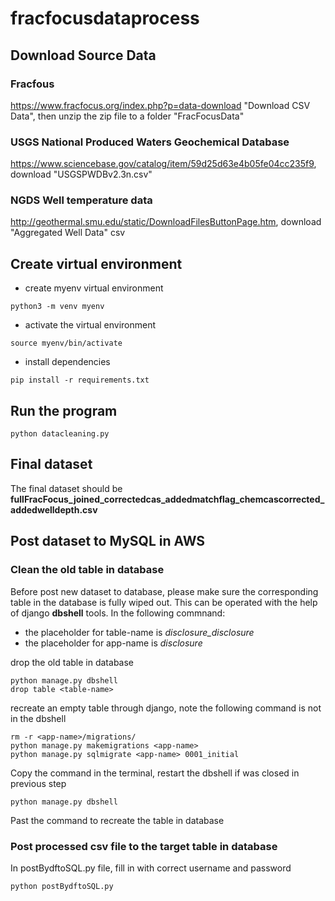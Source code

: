 # fracfocusdataprocess

## Download Source Data

### Fracfous
https://www.fracfocus.org/index.php?p=data-download
"Download CSV Data", then unzip the zip file to a folder "FracFocusData"

### USGS National Produced Waters Geochemical Database
https://www.sciencebase.gov/catalog/item/59d25d63e4b05fe04cc235f9, download "USGSPWDBv2.3n.csv"

### NGDS Well temperature data
http://geothermal.smu.edu/static/DownloadFilesButtonPage.htm, download "Aggregated Well Data" csv

## Create virtual environment
* create myenv virtual environment
```console
python3 -m venv myenv
```
* activate the virtual environment
```console
source myenv/bin/activate
```
* install dependencies
```console
pip install -r requirements.txt
```

## Run the program
```console
python datacleaning.py
```

## Final dataset
The final dataset should be 
**fullFracFocus_joined_correctedcas_addedmatchflag_chemcascorrected_addedwelldepth.csv**

## Post dataset to MySQL in AWS

### Clean the old table in database
Before post new dataset to database, please make sure the corresponding table in the database is fully wiped out. 
This can be operated with the help of django **dbshell** tools.
In the following commnand:
* the placeholder for table-name is _disclosure_disclosure_
* the placeholder for app-name is _disclosure_

drop the old table in database
```console
python manage.py dbshell
drop table <table-name>
```
recreate an empty table through django, note the following command is not in the dbshell
```console
rm -r <app-name>/migrations/ 
python manage.py makemigrations <app-name> 
python manage.py sqlmigrate <app-name> 0001_initial
```
Copy the command in the terminal, restart the dbshell if was closed in previous step
```console
python manage.py dbshell
```
Past the command to recreate the table in database

### Post processed csv file to the target table in database
In postBydftoSQL.py file, fill in with correct username and password

```console
python postBydftoSQL.py
```


